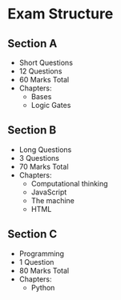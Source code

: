 # Exam Structure

## Section A

- Short Questions
- 12 Questions
- 60 Marks Total
- Chapters:
    - Bases
    - Logic Gates

## Section B

- Long Questions
- 3 Questions
- 70 Marks Total
- Chapters:
    - Computational thinking
    - JavaScript
    - The machine
    - HTML

## Section C

- Programming
- 1 Question
- 80 Marks Total
- Chapters:
    - Python